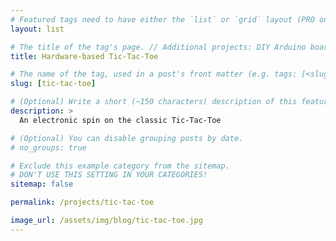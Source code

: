 ```yaml
---
# Featured tags need to have either the `list` or `grid` layout (PRO only).
layout: list

# The title of the tag's page. // Additional projects: DIY Arduino board, Tic-Tac-Toe Arduino Shield, 
title: Hardware-based Tic-Tac-Toe

# The name of the tag, used in a post's front matter (e.g. tags: [<slug>]).
slug: [tic-tac-toe]

# (Optional) Write a short (~150 characters) description of this featured tag.
description: >
  An electronic spin on the classic Tic-Tac-Toe

# (Optional) You can disable grouping posts by date.
# no_groups: true

# Exclude this example category from the sitemap.
# DON'T USE THIS SETTING IN YOUR CATEGORIES!
sitemap: false

permalink: /projects/tic-tac-toe

image_url: /assets/img/blog/tic-tac-toe.jpg
---
```

